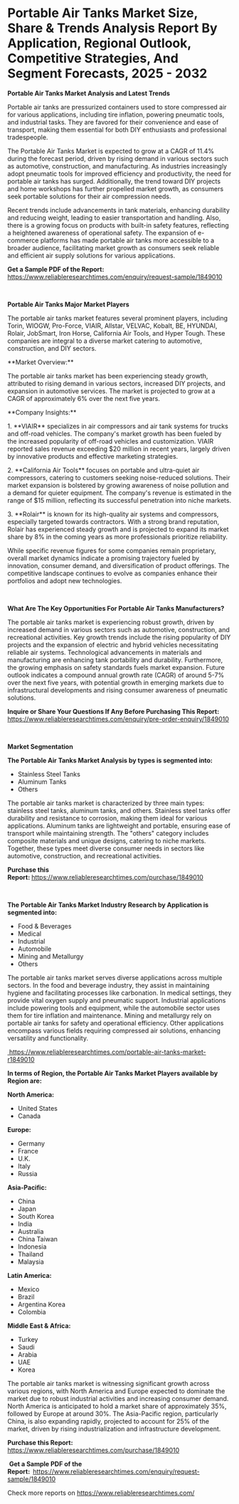 <p><h1>Portable Air Tanks Market Size, Share & Trends Analysis Report By Application, Regional Outlook, Competitive Strategies, And Segment Forecasts, 2025 - 2032</h1></p><p><strong>Portable Air Tanks Market Analysis and Latest Trends</strong></p>
<p><p>Portable air tanks are pressurized containers used to store compressed air for various applications, including tire inflation, powering pneumatic tools, and industrial tasks. They are favored for their convenience and ease of transport, making them essential for both DIY enthusiasts and professional tradespeople.</p><p>The Portable Air Tanks Market is expected to grow at a CAGR of 11.4% during the forecast period, driven by rising demand in various sectors such as automotive, construction, and manufacturing. As industries increasingly adopt pneumatic tools for improved efficiency and productivity, the need for portable air tanks has surged. Additionally, the trend toward DIY projects and home workshops has further propelled market growth, as consumers seek portable solutions for their air compression needs.</p><p>Recent trends include advancements in tank materials, enhancing durability and reducing weight, leading to easier transportation and handling. Also, there is a growing focus on products with built-in safety features, reflecting a heightened awareness of operational safety. The expansion of e-commerce platforms has made portable air tanks more accessible to a broader audience, facilitating market growth as consumers seek reliable and efficient air supply solutions for various applications.</p></p>
<p><strong>Get a Sample PDF of the Report:&nbsp;</strong> <a href="https://www.reliableresearchtimes.com/enquiry/request-sample/1849010?utm_campaign=3355&utm_medium=2&utm_source=Github&utm_content=ia&utm_term=11042025&utm_id=portable-air-tanks">https://www.reliableresearchtimes.com/enquiry/request-sample/1849010</a></p>
<p>&nbsp;</p>
<p><strong>Portable Air Tanks Major Market Players</strong></p>
<p><p>The portable air tanks market features several prominent players, including Torin, WIOGW, Pro-Force, VIAIR, Allstar, VELVAC, Kobalt, BE, HYUNDAI, Rolair, JobSmart, Iron Horse, California Air Tools, and Hyper Tough. These companies are integral to a diverse market catering to automotive, construction, and DIY sectors.</p><p>**Market Overview:**</p><p>The portable air tanks market has been experiencing steady growth, attributed to rising demand in various sectors, increased DIY projects, and expansion in automotive services. The market is projected to grow at a CAGR of approximately 6% over the next five years.</p><p>**Company Insights:**</p><p>1. **VIAIR** specializes in air compressors and air tank systems for trucks and off-road vehicles. The company's market growth has been fueled by the increased popularity of off-road vehicles and customization. VIAIR reported sales revenue exceeding $20 million in recent years, largely driven by innovative products and effective marketing strategies.</p><p>2. **California Air Tools** focuses on portable and ultra-quiet air compressors, catering to customers seeking noise-reduced solutions. Their market expansion is bolstered by growing awareness of noise pollution and a demand for quieter equipment. The company's revenue is estimated in the range of $15 million, reflecting its successful penetration into niche markets.</p><p>3. **Rolair** is known for its high-quality air systems and compressors, especially targeted towards contractors. With a strong brand reputation, Rolair has experienced steady growth and is projected to expand its market share by 8% in the coming years as more professionals prioritize reliability.</p><p>While specific revenue figures for some companies remain proprietary, overall market dynamics indicate a promising trajectory fueled by innovation, consumer demand, and diversification of product offerings. The competitive landscape continues to evolve as companies enhance their portfolios and adopt new technologies.</p></p>
<p>&nbsp;</p>
<p><strong>What Are The Key Opportunities For Portable Air Tanks Manufacturers?</strong></p>
<p><p>The portable air tanks market is experiencing robust growth, driven by increased demand in various sectors such as automotive, construction, and recreational activities. Key growth trends include the rising popularity of DIY projects and the expansion of electric and hybrid vehicles necessitating reliable air systems. Technological advancements in materials and manufacturing are enhancing tank portability and durability. Furthermore, the growing emphasis on safety standards fuels market expansion. Future outlook indicates a compound annual growth rate (CAGR) of around 5-7% over the next five years, with potential growth in emerging markets due to infrastructural developments and rising consumer awareness of pneumatic solutions.</p></p>
<p><strong>Inquire or Share Your Questions If Any Before Purchasing This Report:</strong> <a href="https://www.reliableresearchtimes.com/enquiry/pre-order-enquiry/1849010?utm_campaign=3355&utm_medium=2&utm_source=Github&utm_content=ia&utm_term=11042025&utm_id=portable-air-tanks">https://www.reliableresearchtimes.com/enquiry/pre-order-enquiry/1849010</a></p>
<p>&nbsp;</p>
<p><strong>Market Segmentation</strong></p>
<p><strong>The Portable Air Tanks Market Analysis by types is segmented into:</strong></p>
<p><ul><li>Stainless Steel Tanks</li><li>Aluminum Tanks</li><li>Others</li></ul></p>
<p><p>The portable air tanks market is characterized by three main types: stainless steel tanks, aluminum tanks, and others. Stainless steel tanks offer durability and resistance to corrosion, making them ideal for various applications. Aluminum tanks are lightweight and portable, ensuring ease of transport while maintaining strength. The "others" category includes composite materials and unique designs, catering to niche markets. Together, these types meet diverse consumer needs in sectors like automotive, construction, and recreational activities.</p></p>
<p><strong>Purchase this Report:&nbsp;</strong><a href="https://www.reliableresearchtimes.com/purchase/1849010?utm_campaign=3355&utm_medium=2&utm_source=Github&utm_content=ia&utm_term=11042025&utm_id=portable-air-tanks">https://www.reliableresearchtimes.com/purchase/1849010</a></p>
<p>&nbsp;</p>
<p><strong>The Portable Air Tanks Market Industry Research by Application is segmented into:</strong></p>
<p><ul><li>Food & Beverages</li><li>Medical</li><li>Industrial</li><li>Automobile</li><li>Mining and Metallurgy</li><li>Others</li></ul></p>
<p><p>The portable air tanks market serves diverse applications across multiple sectors. In the food and beverage industry, they assist in maintaining hygiene and facilitating processes like carbonation. In medical settings, they provide vital oxygen supply and pneumatic support. Industrial applications include powering tools and equipment, while the automobile sector uses them for tire inflation and maintenance. Mining and metallurgy rely on portable air tanks for safety and operational efficiency. Other applications encompass various fields requiring compressed air solutions, enhancing versatility and functionality.</p></p>
<p><a href="https://www.reliableresearchtimes.com/portable-air-tanks-market-r1849010?utm_campaign=3355&utm_medium=2&utm_source=Github&utm_content=ia&utm_term=11042025&utm_id=portable-air-tanks">&nbsp;https://www.reliableresearchtimes.com/portable-air-tanks-market-r1849010</a></p>
<p><strong>In terms of Region, the Portable Air Tanks Market Players available by Region are:</strong></p>
<p>
    <p> <strong> North America: </strong>
        <ul>
            <li>United States</li>
            <li>Canada</li>
        </ul>
        </p> 
    <p> <strong> Europe: </strong>
        <ul>
            <li>Germany</li>
            <li>France</li>
            <li>U.K.</li>
            <li>Italy</li>
            <li>Russia</li>
        </ul>
        </p> 
    <p> <strong> Asia-Pacific: </strong>
        <ul>
            <li>China</li>
            <li>Japan</li>
            <li>South Korea</li>
            <li>India</li>
            <li>Australia</li>
            <li>China Taiwan</li>
            <li>Indonesia</li>
            <li>Thailand</li>
            <li>Malaysia</li>
        </ul>
        </p> 
    <p> <strong> Latin America: </strong>
        <ul>
            <li>Mexico</li>
            <li>Brazil</li>
            <li>Argentina Korea</li>
            <li>Colombia</li>
        </ul>
        </p> 
    <p> <strong> Middle East & Africa: </strong>
        <ul>
            <li>Turkey</li>
            <li>Saudi</li>
            <li>Arabia</li>
            <li>UAE</li>
            <li>Korea</li>
        </ul>
    </p>
    </p>
<p><p>The portable air tanks market is witnessing significant growth across various regions, with North America and Europe expected to dominate the market due to robust industrial activities and increasing consumer demand. North America is anticipated to hold a market share of approximately 35%, followed by Europe at around 30%. The Asia-Pacific region, particularly China, is also expanding rapidly, projected to account for 25% of the market, driven by rising industrialization and infrastructure development.</p></p>
<p><strong>Purchase this Report: </strong><a href="https://www.reliableresearchtimes.com/purchase/1849010?utm_campaign=3355&utm_medium=2&utm_source=Github&utm_content=ia&utm_term=11042025&utm_id=portable-air-tanks">https://www.reliableresearchtimes.com/purchase/1849010</a></p>
<p>&nbsp;<strong>Get a Sample PDF of the Report:&nbsp;&nbsp;</strong><a href="https://www.reliableresearchtimes.com/enquiry/request-sample/1849010?utm_campaign=3355&utm_medium=2&utm_source=Github&utm_content=ia&utm_term=11042025&utm_id=portable-air-tanks">https://www.reliableresearchtimes.com/enquiry/request-sample/1849010</a></p>
<p><strong></strong></p>
<p>Check more reports on <a href="https://www.reliableresearchtimes.com/?utm_campaign=3355&utm_medium=2&utm_source=Github&utm_content=ia&utm_term=11042025&utm_id=portable-air-tanks">https://www.reliableresearchtimes.com/</a></p>